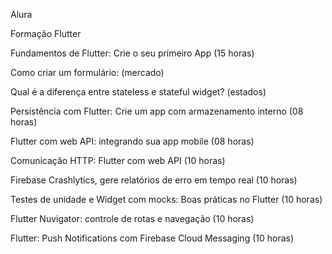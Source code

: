 Alura

Formação Flutter</br>

Fundamentos de Flutter: Crie o seu primeiro App (15 horas)</br>

Como criar um formulário: (mercado)</br>

Qual é a diferença entre stateless e stateful widget? (estados)</br>

Persistência com Flutter: Crie um app com armazenamento interno (08 horas)</br>

Flutter com web API: integrando sua app mobile (08 horas)</br>

Comunicação HTTP: Flutter com web API (10 horas)</br>

Firebase Crashlytics, gere relatórios de erro em tempo real (10 horas)</br>

Testes de unidade e Widget com mocks: Boas práticas no Flutter (10 horas)</br>

Flutter Nuvigator: controle de rotas e navegação (10 horas)</br>

Flutter: Push Notifications com Firebase Cloud Messaging (10 horas)</br>